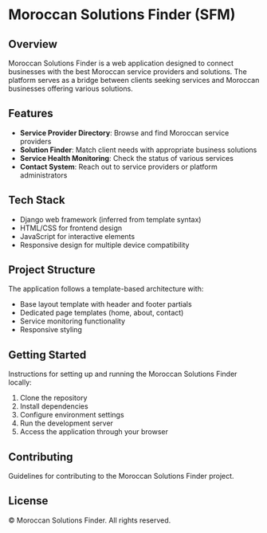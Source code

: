 # Moroccan Solutions Finder (SFM)

## Overview
Moroccan Solutions Finder is a web application designed to connect businesses with the best Moroccan service providers and solutions. The platform serves as a bridge between clients seeking services and Moroccan businesses offering various solutions.

## Features
- **Service Provider Directory**: Browse and find Moroccan service providers
- **Solution Finder**: Match client needs with appropriate business solutions
- **Service Health Monitoring**: Check the status of various services
- **Contact System**: Reach out to service providers or platform administrators

## Tech Stack
- Django web framework (inferred from template syntax)
- HTML/CSS for frontend design
- JavaScript for interactive elements
- Responsive design for multiple device compatibility

## Project Structure
The application follows a template-based architecture with:
- Base layout template with header and footer partials
- Dedicated page templates (home, about, contact)
- Service monitoring functionality
- Responsive styling

## Getting Started
Instructions for setting up and running the Moroccan Solutions Finder locally:

1. Clone the repository
2. Install dependencies
3. Configure environment settings
4. Run the development server
5. Access the application through your browser

## Contributing
Guidelines for contributing to the Moroccan Solutions Finder project.

## License
© Moroccan Solutions Finder. All rights reserved.
